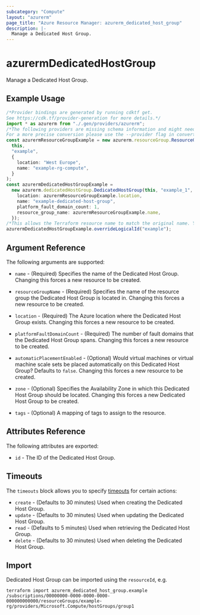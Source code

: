 ```yaml
---
subcategory: "Compute"
layout: "azurerm"
page_title: "Azure Resource Manager: azurerm_dedicated_host_group"
description: |-
  Manage a Dedicated Host Group.
---
```


# azurermDedicatedHostGroup

Manage a Dedicated Host Group.

## Example Usage

```typescript
/*Provider bindings are generated by running cdktf get.
See https://cdk.tf/provider-generation for more details.*/
import * as azurerm from "./.gen/providers/azurerm";
/*The following providers are missing schema information and might need manual adjustments to synthesize correctly: azurerm.
For a more precise conversion please use the --provider flag in convert.*/
const azurermResourceGroupExample = new azurerm.resourceGroup.ResourceGroup(
  this,
  "example",
  {
    location: "West Europe",
    name: "example-rg-compute",
  }
);
const azurermDedicatedHostGroupExample =
  new azurerm.dedicatedHostGroup.DedicatedHostGroup(this, "example_1", {
    location: azurermResourceGroupExample.location,
    name: "example-dedicated-host-group",
    platform_fault_domain_count: 1,
    resource_group_name: azurermResourceGroupExample.name,
  });
/*This allows the Terraform resource name to match the original name. You can remove the call if you don't need them to match.*/
azurermDedicatedHostGroupExample.overrideLogicalId("example");

```

## Argument Reference

The following arguments are supported:

*   `name` - (Required) Specifies the name of the Dedicated Host Group. Changing this forces a new resource to be created.

*   `resourceGroupName` - (Required) Specifies the name of the resource group the Dedicated Host Group is located in. Changing this forces a new resource to be created.

*   `location` - (Required) The Azure location where the Dedicated Host Group exists. Changing this forces a new resource to be created.

*   `platformFaultDomainCount` - (Required) The number of fault domains that the Dedicated Host Group spans. Changing this forces a new resource to be created.

*   `automaticPlacementEnabled` - (Optional) Would virtual machines or virtual machine scale sets be placed automatically on this Dedicated Host Group? Defaults to `false`. Changing this forces a new resource to be created.

*   `zone` - (Optional) Specifies the Availability Zone in which this Dedicated Host Group should be located. Changing this forces a new Dedicated Host Group to be created.

*   `tags` - (Optional) A mapping of tags to assign to the resource.

## Attributes Reference

The following attributes are exported:

* `id` - The ID of the Dedicated Host Group.

## Timeouts

The `timeouts` block allows you to specify [timeouts](https://www.terraform.io/language/resources/syntax#operation-timeouts) for certain actions:

* `create` - (Defaults to 30 minutes) Used when creating the Dedicated Host Group.
* `update` - (Defaults to 30 minutes) Used when updating the Dedicated Host Group.
* `read` - (Defaults to 5 minutes) Used when retrieving the Dedicated Host Group.
* `delete` - (Defaults to 30 minutes) Used when deleting the Dedicated Host Group.

## Import

Dedicated Host Group can be imported using the `resourceId`, e.g.

```console
terraform import azurerm_dedicated_host_group.example /subscriptions/00000000-0000-0000-0000-000000000000/resourceGroups/example-rg/providers/Microsoft.Compute/hostGroups/group1
```
